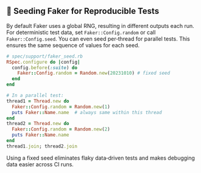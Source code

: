## 🔄 Seeding Faker for Reproducible Tests

By default Faker uses a global RNG, resulting in different outputs each run. For deterministic test data, set `Faker::Config.random` or call `Faker::Config.seed`. You can even seed per‑thread for parallel tests. This ensures the same sequence of values for each seed.

```ruby
# spec/support/faker_seed.rb
RSpec.configure do |config|
  config.before(:suite) do
    Faker::Config.random = Random.new(20231010) # fixed seed
  end
end

# In a parallel test:
thread1 = Thread.new do
  Faker::Config.random = Random.new(1)
  puts Faker::Name.name  # always same within this thread
end
thread2 = Thread.new do
  Faker::Config.random = Random.new(2)
  puts Faker::Name.name
end
thread1.join; thread2.join
```

Using a fixed seed eliminates flaky data‑driven tests and makes debugging data easier across CI runs.